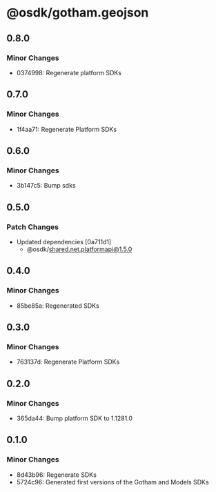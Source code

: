 # @osdk/gotham.geojson

## 0.8.0

### Minor Changes

- 0374998: Regenerate platform SDKs

## 0.7.0

### Minor Changes

- 1f4aa71: Regenerate Platform SDKs

## 0.6.0

### Minor Changes

- 3b147c5: Bump sdks

## 0.5.0

### Patch Changes

- Updated dependencies [0a711d1]
  - @osdk/shared.net.platformapi@1.5.0

## 0.4.0

### Minor Changes

- 85be85a: Regenerated SDKs

## 0.3.0

### Minor Changes

- 763137d: Regenerate Platform SDKs

## 0.2.0

### Minor Changes

- 365da44: Bump platform SDK to 1.1281.0

## 0.1.0

### Minor Changes

- 8d43b96: Regenerate SDKs
- 5724c96: Generated first versions of the Gotham and Models SDKs
